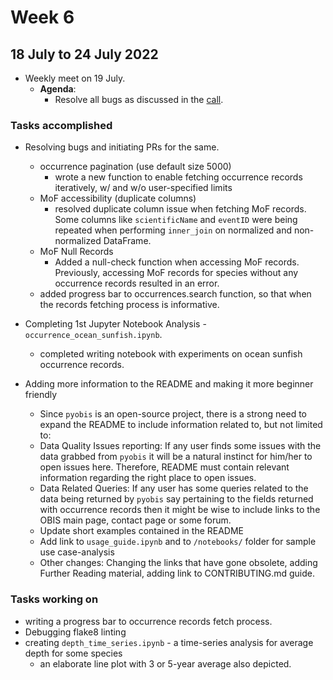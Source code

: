 # Week 6
## 18 July to 24 July 2022
+ Weekly meet on 19 July.
    + **Agenda**:
        + Resolve all bugs as discussed in the [call](../notes/07-19.md).

### Tasks accomplished
+ Resolving bugs and initiating PRs for the same.
    + occurrence pagination (use default size 5000)
        - wrote a new function to enable fetching occurrence records iteratively, w/ and w/o user-specified limits
    + MoF accessibility (duplicate columns)
        - resolved duplicate column issue when fetching MoF records. Some columns like `scientificName` and `eventID` were being repeated when performing `inner_join` on normalized and non-normalized DataFrame.
    + MoF Null Records
        - Added a null-check function when accessing MoF records. Previously, accessing MoF records for species without any occurrence records resulted in an error.
    + added progress bar to occurrences.search function, so that when the records fetching process is informative.
    
+ Completing 1st Jupyter Notebook Analysis - `occurrence_ocean_sunfish.ipynb`.
    + completed writing notebook with experiments on ocean sunfish occurrence records.

+ Adding more information to the README and making it more beginner friendly
    + Since `pyobis` is an open-source project, there is a strong need to expand the README to include information related to, but not limited to:
    + Data Quality Issues reporting: If any user finds some issues with the data grabbed from `pyobis` it will be a natural instinct for him/her to open issues here. Therefore, README must contain relevant information regarding the right place to open issues.
    + Data Related Queries: If any user has some queries related to the data being returned by `pyobis` say pertaining to the fields returned with occurrence records then it might be wise to include links to the OBIS main page, contact page or some forum.
    + Update short examples contained in the README
    + Add link to `usage_guide.ipynb` and to `/notebooks/` folder for sample use case-analysis
    + Other changes: Changing the links that have gone obsolete, adding Further Reading material, adding link to CONTRIBUTING.md guide.

### Tasks working on
+ writing a progress bar to occurrence records fetch process.
+ Debugging flake8 linting
+ creating `depth_time_series.ipynb` - a time-series analysis for average depth for some species
    + an elaborate line plot with 3 or 5-year average also depicted.